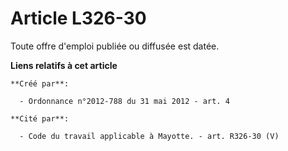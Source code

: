 # Article L326-30

Toute offre d'emploi publiée ou diffusée est datée.

**Liens relatifs à cet article**

	**Créé par**:

	  - Ordonnance n°2012-788 du 31 mai 2012 - art. 4

	**Cité par**:

	  - Code du travail applicable à Mayotte. - art. R326-30 (V)
